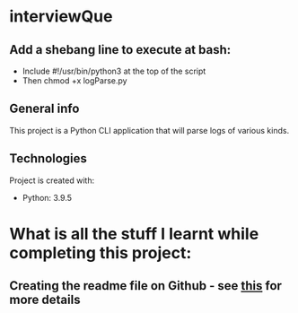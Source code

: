 # interviewQue

## Add a shebang line to execute at bash:
* Include #!/usr/bin/python3 at the top of the script
* Then chmod +x logParse.py

## General info
This project is a Python CLI application that will parse logs of various kinds.
	
## Technologies
Project is created with:
* Python: 3.9.5

# What is all the stuff I learnt while completing this project:

## Creating the readme file on Github - see [this](https://github.com/adam-p/markdown-here/wiki/Markdown-Cheatsheet) for more details
